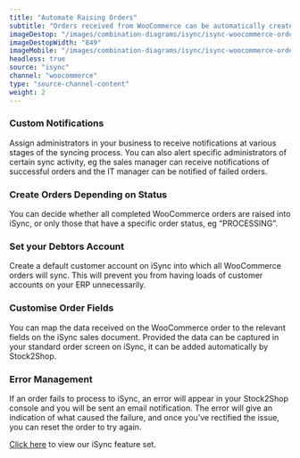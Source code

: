 ```yaml
---
title: "Automate Raising Orders"
subtitle: "Orders received from WooCommerce can be automatically created in iSync."
imageDestop: "/images/combination-diagrams/isync/isync-woocommerce-orders.svg"
imageDestopWidth: "849"
imageMobile: "/images/combination-diagrams/isync/isync-woocommerce-orders.svg"
headless: true
source: "isync"
channel: "woocommerce"
type: "source-channel-content"
weight: 2
---
```


### Custom Notifications
Assign administrators in your business to receive notifications at various stages of the syncing process. You can also alert specific administrators of certain sync activity, eg the sales manager can receive notifications of successful orders and the IT manager can be notified of failed orders.

### Create Orders Depending on Status
You can decide whether all completed WooCommerce orders are raised into iSync, or only those that have a specific order status, eg “PROCESSING”.

### Set your Debtors Account
Create a default customer account on iSync into which all WooCommerce orders will sync. This will prevent you from having loads of customer accounts on your ERP unnecessarily.

### Customise Order Fields
You can map the data received on the WooCommerce order to the relevant fields on the iSync sales document. Provided the data can be captured in your standard order screen on iSync, it can be added automatically by Stock2Shop.

### Error Management
If an order fails to process to iSync, an error will appear in your Stock2Shop console and you will be sent an email notification. The error will give an indication of what caused the failure, and once you’ve rectified the issue, you can reset the order to try again.

[Click here](/help/features/isync/ "iSync Features") to view our iSync feature set.